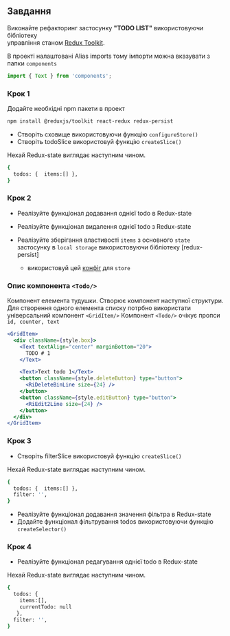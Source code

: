 ## Завдання

Виконайте рефакторинг застосунку **"TODO LIST"** використовуючи бібліотеку\
управління станом [Redux Toolkit](https://redux-toolkit.js.org/).

В проекті налаштовані Alias imports тому імпорти можна вказувати з папки
`components`

```jsx
import { Text } from 'components';
```

### Крок 1

Додайте необхідні npm пакети в проект

```bash
npm install @reduxjs/toolkit react-redux redux-persist
```

- Створіть сховище використовуючи функцію `configureStore()`
- Створіть todoSlice використовуй функцію `createSlice()`

Нехай Redux-state виглядає наступним чином.

```bash
{
  todos: {  items:[] },
}
```

### Крок 2

- Реалізуйте функціонал додавання однієї todo в Redux-state
- Реалізуйте функціонал видалення однієї todo з Redux-state
- Реалізуйте зберігання властивості `items` з основного `state` застосунку в
  `local storage` використовуючи бібліотеку [redux-persist]

  - використовуй цей
    [конфіг](https://redux-toolkit.js.org/usage/usage-guide#use-with-redux-persist)
    для `store`

### Опис компонента `<Todo/>`

Компонент елемента тудушки. Створює компонент наступної структури. Для створення
одного елемента списку потрбно використати універсальний компонент `<GridItem/>`
Компонент `<Todo/>` очікує пропси `id, counter, text`

```jsx
<GridItem>
  <div className={style.box}>
    <Text textAlign="center" marginBottom="20">
      TODO # 1
    </Text>

    <Text>Text todo 1</Text>
    <button className={style.deleteButton} type="button">
      <RiDeleteBinLine size={24} />
    </button>
    <button className={style.editButton} type="button">
      <RiEdit2Line size={24} />
    </button>
  </div>
</GridItem>
```

### Крок 3

- Створіть filterSlice використовуй функцію `createSlice()`

Нехай Redux-state виглядає наступним чином.

```bash
{
  todos: {  items:[] },
  filter: '',
}
```

- Реалізуйте функціонал додавання значення фільтра в Redux-state
- Додайте функціонал фільтрування todos використовуючи функцію
  `createSelector()`

### Крок 4

- Реалізуйте функціонал редагування однієї todo в Redux-state

Нехай Redux-state виглядає наступним чином.

```bash
{
  todos: {
    items:[],
    currentTodo: null
   },
  filter: '',
}
```
